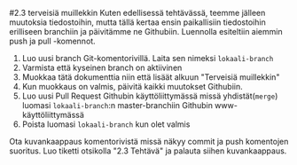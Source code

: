 #2.3
terveisiä muillekkin
Kuten edellisessä tehtävässä, teemme jälleen muutoksia tiedostoihin, mutta tällä kertaa ensin paikallisiin tiedostoihin erilliseen branchiin ja päivitämme ne Githubiin.
Luennolla esiteltiin aiemmin push ja pull -komennot.

1. Luo uusi branch Git-komentorivillä. Laita sen nimeksi `lokaali-branch`
2. Varmista että kyseinen branch on aktiivinen
3. Muokkaa tätä dokumenttia niin että lisäät alkuun "Terveisiä muillekkin"
4. Kun muokkaus on valmis, päivitä kaikki muutokset Githubiin.
5. Luo uusi Pull Request Githubin käyttöliittymässä missä yhdistät(`merge`) luomasi `lokaali-branch`:n master-branchiin Githubin www-käyttöliittymässä
6. Poista luomasi `lokaali-branch` kun olet valmis

Ota kuvankaappaus komentorivistä missä näkyy commit ja push komentojen suoritus. Luo tiketti otsikolla "2.3 Tehtävä" ja palauta siihen kuvankaappaus.

